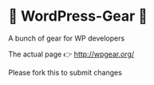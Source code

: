 :wrench: WordPress-Gear :wrench:
==============

A bunch of gear for WP developers

The actual page :point_right:   http://wpgear.org/

Please fork this to submit changes
